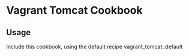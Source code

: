 # Vagrant Tomcat Cookbook

## Usage

Include this cookbook, using the default recipe vagrant_tomcat::default